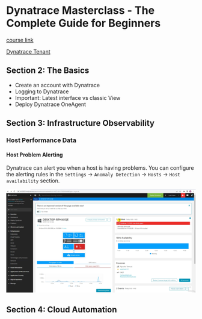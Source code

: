 # Dynatrace Masterclass - The Complete Guide for Beginners

[course link](https://www.udemy.com/course/dynatrace-learning-tutorial)

[Dynatrace Tenant](https://asw86539.live.dynatrace.com/ui/dashboards?gtf=-2h&gf=all)

## Section 2: The Basics

- Create an account with Dynatrace
- Logging to Dynatrace
- Important: Latest interface vs classic View
- Deploy Dynatrace OneAgent

## Section 3: Infrastructure Observability

### Host Performance Data

#### Host Problem Alerting

Dynatrace can alert you when a host is having problems. You can configure the alerting rules in the `Settings` -> `Anomaly Detection` -> `Hosts` -> `Host availability` section.

![Host Problems](./images/host-errors.png)

## Section 4: Cloud Automation
